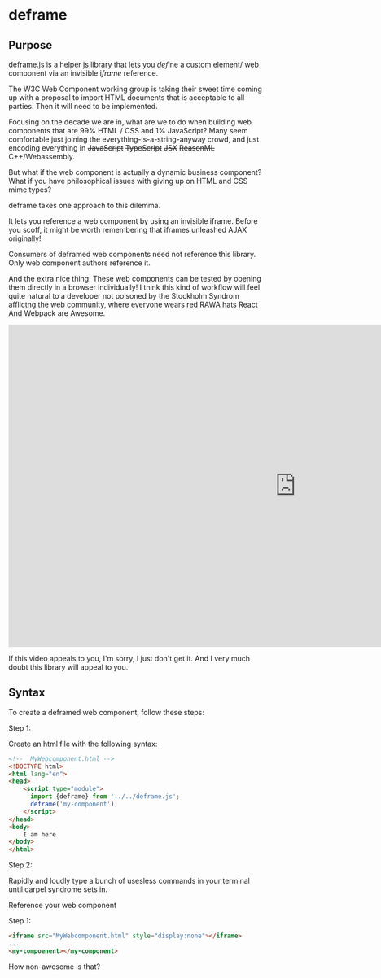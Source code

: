 # deframe

## Purpose

deframe.js is a helper js library that lets you *def*ine a custom element/ web component via an invisible  i*frame* reference.

The W3C Web Component working group is taking their sweet time coming up with a proposal to import HTML documents that is acceptable to all parties.  Then it will need to be implemented.  

Focusing on the decade we are in, what are we to do when building web components that are 99% HTML / CSS and 1% JavaScript?  Many seem comfortable just joining the everything-is-a-string-anyway crowd, and just encoding everything in ~~JavaScript~~ ~~TypeScript~~ ~~JSX~~ ~~ReasonML~~ C++/Webassembly.

But what if the web component is actually a dynamic business component?  What if you have philosophical issues with giving up on HTML and CSS mime types?

deframe takes one approach to this dilemma.

It lets you reference a web component by using an invisible iframe.  Before you scoff, it might be worth remembering that iframes unleashed AJAX originally!

Consumers of deframed web components need not reference this library.  Only web component authors reference it. 

And the extra nice thing:  These web components can be tested by opening them directly in a browser individually!  I think this kind of workflow will feel quite natural to a developer not poisoned by the Stockholm Syndrom afflictng the web community, where everyone wears red RAWA hats React And Webpack are Awesome.  

<iframe width="1127" height="634" src="https://www.youtube.com/embed/JC3jlCrsYYI" frameborder="0" allow="accelerometer; autoplay; encrypted-media; gyroscope; picture-in-picture" allowfullscreen></iframe>

If this video appeals to you, I'm sorry, I just don't get it.  And I very much doubt this library will appeal to you.  


## Syntax

To create a deframed web component, follow these steps:

Step 1:

Create an html file with the following syntax:

```html
<!--  MyWebcomponent.html -->
<!DOCTYPE html>
<html lang="en">
<head>
    <script type="module">
      import {deframe} from '../../deframe.js';
      deframe('my-component');
    </script>
</head>
<body>
    I am here
</body>
</html>
```

Step 2:

Rapidly and loudly type a bunch of usesless commands in your terminal until carpel syndrome sets in.

Reference your web component

Step 1:


```html
<iframe src="MyWebcomponent.html" style="display:none"></iframe>
...
<my-compoenent></my-component>
```

How non-awesome is that?

